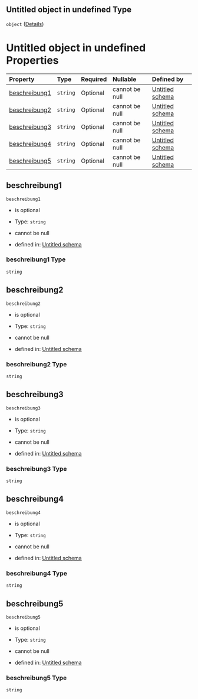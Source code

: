 ## Untitled object in undefined Type

`object` ([Details](fehlerbeschreibung.md))

# Untitled object in undefined Properties

| Property                        | Type     | Required | Nullable       | Defined by                                                                                                                                                                                          |
| :------------------------------ | :------- | :------- | :------------- | :-------------------------------------------------------------------------------------------------------------------------------------------------------------------------------------------------- |
| [beschreibung1](#beschreibung1) | `string` | Optional | cannot be null | [Untitled schema](fehlerbeschreibung-properties-beschreibung1.md "https://raw.githubusercontent.com/conuti-gmbh/bo4e/main/schemas/v1/com/Fehlerbeschreibung.schema.json#/properties/beschreibung1") |
| [beschreibung2](#beschreibung2) | `string` | Optional | cannot be null | [Untitled schema](fehlerbeschreibung-properties-beschreibung2.md "https://raw.githubusercontent.com/conuti-gmbh/bo4e/main/schemas/v1/com/Fehlerbeschreibung.schema.json#/properties/beschreibung2") |
| [beschreibung3](#beschreibung3) | `string` | Optional | cannot be null | [Untitled schema](fehlerbeschreibung-properties-beschreibung3.md "https://raw.githubusercontent.com/conuti-gmbh/bo4e/main/schemas/v1/com/Fehlerbeschreibung.schema.json#/properties/beschreibung3") |
| [beschreibung4](#beschreibung4) | `string` | Optional | cannot be null | [Untitled schema](fehlerbeschreibung-properties-beschreibung4.md "https://raw.githubusercontent.com/conuti-gmbh/bo4e/main/schemas/v1/com/Fehlerbeschreibung.schema.json#/properties/beschreibung4") |
| [beschreibung5](#beschreibung5) | `string` | Optional | cannot be null | [Untitled schema](fehlerbeschreibung-properties-beschreibung5.md "https://raw.githubusercontent.com/conuti-gmbh/bo4e/main/schemas/v1/com/Fehlerbeschreibung.schema.json#/properties/beschreibung5") |

## beschreibung1



`beschreibung1`

*   is optional

*   Type: `string`

*   cannot be null

*   defined in: [Untitled schema](fehlerbeschreibung-properties-beschreibung1.md "https://raw.githubusercontent.com/conuti-gmbh/bo4e/main/schemas/v1/com/Fehlerbeschreibung.schema.json#/properties/beschreibung1")

### beschreibung1 Type

`string`

## beschreibung2



`beschreibung2`

*   is optional

*   Type: `string`

*   cannot be null

*   defined in: [Untitled schema](fehlerbeschreibung-properties-beschreibung2.md "https://raw.githubusercontent.com/conuti-gmbh/bo4e/main/schemas/v1/com/Fehlerbeschreibung.schema.json#/properties/beschreibung2")

### beschreibung2 Type

`string`

## beschreibung3



`beschreibung3`

*   is optional

*   Type: `string`

*   cannot be null

*   defined in: [Untitled schema](fehlerbeschreibung-properties-beschreibung3.md "https://raw.githubusercontent.com/conuti-gmbh/bo4e/main/schemas/v1/com/Fehlerbeschreibung.schema.json#/properties/beschreibung3")

### beschreibung3 Type

`string`

## beschreibung4



`beschreibung4`

*   is optional

*   Type: `string`

*   cannot be null

*   defined in: [Untitled schema](fehlerbeschreibung-properties-beschreibung4.md "https://raw.githubusercontent.com/conuti-gmbh/bo4e/main/schemas/v1/com/Fehlerbeschreibung.schema.json#/properties/beschreibung4")

### beschreibung4 Type

`string`

## beschreibung5



`beschreibung5`

*   is optional

*   Type: `string`

*   cannot be null

*   defined in: [Untitled schema](fehlerbeschreibung-properties-beschreibung5.md "https://raw.githubusercontent.com/conuti-gmbh/bo4e/main/schemas/v1/com/Fehlerbeschreibung.schema.json#/properties/beschreibung5")

### beschreibung5 Type

`string`

